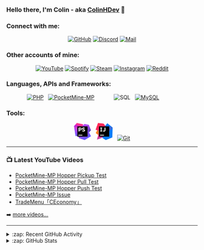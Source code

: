 ### Hello there, I'm Colin - aka [ColinHDev](https://github.com/ColinHDev) 👋

### Connect with me:

<p align="center">
	<a href="https://github.com/ColinHDev"><img src="https://img.icons8.com/bubbles/60/000000/github.png" alt="GitHub"/></a>
	<a href="https://discord.com/invite/cAYKEtaqnp"><img src="https://img.icons8.com/bubbles/60/000000/discord.png" alt="Discord"/></a>
	<a href="mailto:colinh.2911@gmail.com"><img src="https://img.icons8.com/bubbles/60/000000/gmail-new.png" alt="Mail"/></a>
</p>

### Other accounts of mine:

<p align="center">
	<a href="https://youtube.com/ColinHDev"><img src="https://img.icons8.com/bubbles/60/000000/youtube.png" alt="YouTube"/></a>
	<a href="https://open.spotify.com/user/31hlddslorcsvco4j3wipgvt67pm?si=9c143b633e75472b"><img src="https://img.icons8.com/bubbles/60/000000/spotify.png" alt="Spotify"/></a>
	<a href="https://steamcommunity.com/id/ColinHDev/"><img src="https://img.icons8.com/bubbles/60/000000/steam.png" alt="Steam"/></a>
	<a href="https://www.instagram.com/colinhdev/"><img src="https://img.icons8.com/bubbles/60/000000/instagram-new--v2.png" alt="Instagram"/></a>
	<a href="https://www.reddit.com/user/ColinHDev/"><img src="https://img.icons8.com/bubbles/60/000000/reddit.png" alt="Reddit"/></a>
</p>

### Languages, APIs and Frameworks:

<p align="center">
	<a href="https://php.net"><img src="https://img.icons8.com/dusk/50/000000/php-logo.png" alt="PHP"/></a> &nbsp
	<a href="https://pmmp.io"><img src="https://avatars.githubusercontent.com/u/3150836?s=200&v=4" width="42" alt="PocketMine-MP"/></a> &nbsp &nbsp &nbsp &nbsp &nbsp &nbsp
	<img src="https://img.icons8.com/external-soft-fill-juicy-fish/50/000000/external-sql-coding-and-development-soft-fill-soft-fill-juicy-fish.png" alt="SQL"/> &nbsp
	<a href="https://www.mysql.com"><img src="https://img.icons8.com/color/50/000000/mysql-logo.png" alt="MySQL"/></a> &nbsp &nbsp &nbsp &nbsp &nbsp &nbsp
</p>

### Tools:

<p align="center">
	<a href="https://www.jetbrains.com/phpstorm/"><img src="https://raw.githubusercontent.com/JetBrains/logos/96b4e064be1c0c0bee9e0636c925d10aa64732b6/web/phpstorm/phpstorm.svg" width="45" alt="PhpStorm"/></a> &nbsp
	<a href="https://www.jetbrains.com/idea/"><img src="https://raw.githubusercontent.com/JetBrains/logos/96b4e064be1c0c0bee9e0636c925d10aa64732b6/web/intellij-idea/intellij-idea.svg" width="45" alt="IntelliJ IDEA"/></a> &nbsp
	<a href="https://git-scm.com/"><img src="https://img.icons8.com/color/50/000000/git.png" alt="Git"/></a>
</p>

---

### 📺 Latest YouTube Videos
<!-- YOUTUBE:START -->
- [PocketMine-MP Hopper Pickup Test](https://www.youtube.com/watch?v=hVEPiK9KWkA)
- [PocketMine-MP Hopper Pull Test](https://www.youtube.com/watch?v=6NWvr6Kv88E)
- [PocketMine-MP Hopper Push Test](https://www.youtube.com/watch?v=4gSyuViaPaU)
- [PocketMine-MP Issue](https://www.youtube.com/watch?v=WZJLEkgbNUM)
- [TradeMenu「CEconomy」](https://www.youtube.com/watch?v=ed4_q23Zanc)
<!-- YOUTUBE:END -->
➡️ [more videos...](https://youtube.com/ColinHDev)

---

<details>
  <summary>:zap: Recent GitHub Activity</summary>

<!--START_SECTION:activity-->
1. 🎉 Merged PR [#1](https://github.com/ColinHDev/CPlotClaimAddon/pull/1) in [ColinHDev/CPlotClaimAddon](https://github.com/ColinHDev/CPlotClaimAddon)
2. 🗣 Commented on [#1](https://github.com/ColinHDev/CPlotClaimAddon/pull/1#issuecomment-1679386091) in [ColinHDev/CPlotClaimAddon](https://github.com/ColinHDev/CPlotClaimAddon)
3. 🗣 Commented on [#91](https://github.com/ColinHDev/CPlot/issues/91#issuecomment-1679378936) in [ColinHDev/CPlot](https://github.com/ColinHDev/CPlot)
4. 🎉 Merged PR [#94](https://github.com/ColinHDev/CPlot/pull/94) in [ColinHDev/CPlot](https://github.com/ColinHDev/CPlot)
5. 🗣 Commented on [#5906](https://github.com/pmmp/PocketMine-MP/pull/5906#issuecomment-1651124113) in [pmmp/PocketMine-MP](https://github.com/pmmp/PocketMine-MP)
6. 🗣 Commented on [#5906](https://github.com/pmmp/PocketMine-MP/pull/5906#issuecomment-1650412927) in [pmmp/PocketMine-MP](https://github.com/pmmp/PocketMine-MP)
7. 🗣 Commented on [#5906](https://github.com/pmmp/PocketMine-MP/pull/5906#issuecomment-1650289170) in [pmmp/PocketMine-MP](https://github.com/pmmp/PocketMine-MP)
8. 🗣 Commented on [#5906](https://github.com/pmmp/PocketMine-MP/pull/5906#issuecomment-1648525115) in [pmmp/PocketMine-MP](https://github.com/pmmp/PocketMine-MP)
9. 🗣 Commented on [#5906](https://github.com/pmmp/PocketMine-MP/pull/5906#issuecomment-1648351853) in [pmmp/PocketMine-MP](https://github.com/pmmp/PocketMine-MP)
10. 🗣 Commented on [#5906](https://github.com/pmmp/PocketMine-MP/pull/5906#issuecomment-1648234880) in [pmmp/PocketMine-MP](https://github.com/pmmp/PocketMine-MP)
<!--END_SECTION:activity-->

</details>

<details>
  <summary>:zap: GitHub Stats</summary>

  <img alt="ColinHDev's GitHub Stats" src="https://github-readme-stats.vercel.app/api?username=ColinHDev&theme=dark&count_private=true&show_icons=true&hide_rank=true&include_all_commits=true" />
  <img alt="ColinHDev's GitHub Stats" src="https://github-readme-stats.vercel.app/api/top-langs/?username=ColinHDev&theme=dark&show_icons=true" />
  <img alt="ColinHDev's GitHub Stats" src="https://github-profile-trophy.vercel.app/?username=ColinHDev&theme=darkhub" />

</details>
